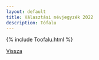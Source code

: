 ```yaml
---
layout: default
title: Választási névjegyzék 2022
description: Tófalu
---
```


{% include Toofalu.html %}

[Vissza](./)